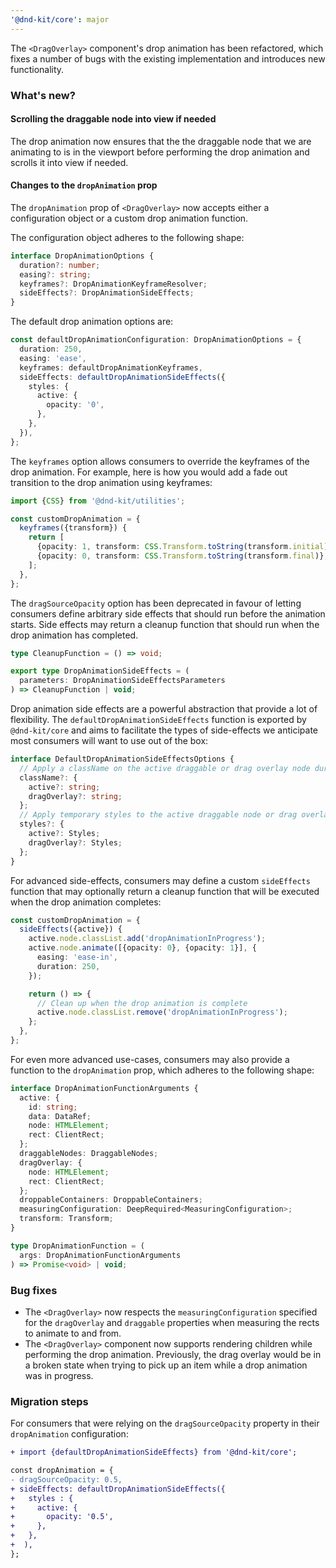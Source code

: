 ```yaml
---
'@dnd-kit/core': major
---
```


The `<DragOverlay>` component's drop animation has been refactored, which fixes a number of bugs with the existing implementation and introduces new functionality.

### What's new?

#### Scrolling the draggable node into view if needed

The drop animation now ensures that the the draggable node that we are animating to is in the viewport before performing the drop animation and scrolls it into view if needed.

#### Changes to the `dropAnimation` prop

The `dropAnimation` prop of `<DragOverlay>` now accepts either a configuration object or a custom drop animation function.

The configuration object adheres to the following shape:

```ts
interface DropAnimationOptions {
  duration?: number;
  easing?: string;
  keyframes?: DropAnimationKeyframeResolver;
  sideEffects?: DropAnimationSideEffects;
}
```

The default drop animation options are:

```ts
const defaultDropAnimationConfiguration: DropAnimationOptions = {
  duration: 250,
  easing: 'ease',
  keyframes: defaultDropAnimationKeyframes,
  sideEffects: defaultDropAnimationSideEffects({
    styles: {
      active: {
        opacity: '0',
      },
    },
  }),
};
```

The `keyframes` option allows consumers to override the keyframes of the drop animation. For example, here is how you would add a fade out transition to the drop animation using keyframes:

```ts
import {CSS} from '@dnd-kit/utilities';

const customDropAnimation = {
  keyframes({transform}) {
    return [
      {opacity: 1, transform: CSS.Transform.toString(transform.initial)},
      {opacity: 0, transform: CSS.Transform.toString(transform.final)},
    ];
  },
};
```

The `dragSourceOpacity` option has been deprecated in favour of letting consumers define arbitrary side effects that should run before the animation starts. Side effects may return a cleanup function that should run when the drop animation has completed.

```ts
type CleanupFunction = () => void;

export type DropAnimationSideEffects = (
  parameters: DropAnimationSideEffectsParameters
) => CleanupFunction | void;
```

Drop animation side effects are a powerful abstraction that provide a lot of flexibility. The `defaultDropAnimationSideEffects` function is exported by `@dnd-kit/core` and aims to facilitate the types of side-effects we anticipate most consumers will want to use out of the box:

```ts
interface DefaultDropAnimationSideEffectsOptions {
  // Apply a className on the active draggable or drag overlay node during the drop animation
  className?: {
    active?: string;
    dragOverlay?: string;
  };
  // Apply temporary styles to the active draggable node or drag overlay during the drop animation
  styles?: {
    active?: Styles;
    dragOverlay?: Styles;
  };
}
```

For advanced side-effects, consumers may define a custom `sideEffects` function that may optionally return a cleanup function that will be executed when the drop animation completes:

```ts
const customDropAnimation = {
  sideEffects({active}) {
    active.node.classList.add('dropAnimationInProgress');
    active.node.animate([{opacity: 0}, {opacity: 1}], {
      easing: 'ease-in',
      duration: 250,
    });

    return () => {
      // Clean up when the drop animation is complete
      active.node.classList.remove('dropAnimationInProgress');
    };
  },
};
```

For even more advanced use-cases, consumers may also provide a function to the `dropAnimation` prop, which adheres to the following shape:

```ts
interface DropAnimationFunctionArguments {
  active: {
    id: string;
    data: DataRef;
    node: HTMLElement;
    rect: ClientRect;
  };
  draggableNodes: DraggableNodes;
  dragOverlay: {
    node: HTMLElement;
    rect: ClientRect;
  };
  droppableContainers: DroppableContainers;
  measuringConfiguration: DeepRequired<MeasuringConfiguration>;
  transform: Transform;
}

type DropAnimationFunction = (
  args: DropAnimationFunctionArguments
) => Promise<void> | void;
```

### Bug fixes

- The `<DragOverlay>` now respects the `measuringConfiguration` specified for the `dragOverlay` and `draggable` properties when measuring the rects to animate to and from.
- The `<DragOverlay>` component now supports rendering children while performing the drop animation. Previously, the drag overlay would be in a broken state when trying to pick up an item while a drop animation was in progress.

### Migration steps

For consumers that were relying on the `dragSourceOpacity` property in their `dropAnimation` configuration:

```diff
+ import {defaultDropAnimationSideEffects} from '@dnd-kit/core';

const dropAnimation = {
- dragSourceOpacity: 0.5,
+ sideEffects: defaultDropAnimationSideEffects({
+   styles : {
+     active: {
+       opacity: '0.5',
+     },
+   },
+  ),
};
```
